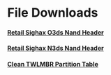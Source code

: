 # File Downloads

#### [Retail Sighax O3ds Nand Header](/files/retail_o3ds_sighax_header/nand_hdr.bin)

#### [Retail Sighax N3ds Nand Header](/files/retail_n3ds_sighax_header/nand_hdr.bin)

#### [Clean TWLMBR Partition Table](/files/clean_twlmbr_partition_tables/twlmbr.bin)
